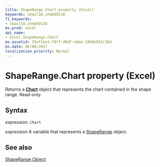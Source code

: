 ```yaml
---
title: ShapeRange.Chart property (Excel)
keywords: vbaxl10.chm640138
f1_keywords:
- vbaxl10.chm640138
ms.prod: excel
api_name:
- Excel.ShapeRange.Chart
ms.assetid: 35ef1be3-f8ff-d0df-e6de-2860e953c36d
ms.date: 06/08/2017
localization_priority: Normal
---
```



# ShapeRange.Chart property (Excel)

Returns a  **[Chart](Excel.Chart(object).md)** object that represents the chart contained in the shape range. Read-only.


## Syntax

_expression_. `Chart`

_expression_ A variable that represents a [ShapeRange](./Excel.ShapeRange.md) object.


## See also


[ShapeRange Object](Excel.ShapeRange.md)

